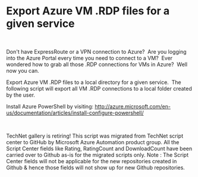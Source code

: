 ﻿Export Azure VM .RDP files for a given service
==============================================

            

 


Don't have ExpressRoute or a VPN connection to Azure?  Are you logging into the Azure Portal every time you need to connect to a VM?  Ever wondered how to grab all those .RDP connections for VMs in Azure?  Well
 now you can.

Export Azure VM .RDP files to a local directory for a given service.  The following script will export all VM .RDP connections to a local folder created by the user.

Install Azure PowerShell by visiting: http://azure.microsoft.com/en-us/documentation/articles/install-configure-powershell/




 


        
    
TechNet gallery is retiring! This script was migrated from TechNet script center to GitHub by Microsoft Azure Automation product group. All the Script Center fields like Rating, RatingCount and DownloadCount have been carried over to Github as-is for the migrated scripts only. Note : The Script Center fields will not be applicable for the new repositories created in Github & hence those fields will not show up for new Github repositories.
